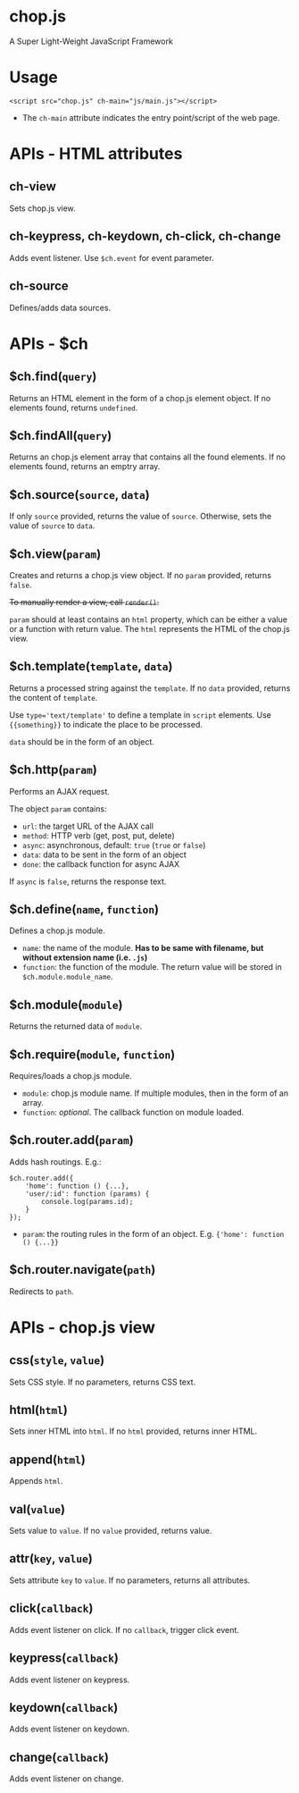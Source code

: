 chop.js
====

A Super Light-Weight JavaScript Framework

Usage
=====

    <script src="chop.js" ch-main="js/main.js"></script>

- The `ch-main` attribute indicates the entry point/script of the web page.

APIs - HTML attributes
===========

ch-view
-------

Sets chop.js view.

ch-keypress, ch-keydown, ch-click, ch-change
--------------------------------------------

Adds event listener. Use `$ch.event` for event parameter.

ch-source
---------

Defines/adds data sources.

APIs - $ch
==========

$ch.find(`query`)
-----------------

Returns an HTML element in the form of a chop.js element object. If no elements
found, returns `undefined`.

$ch.findAll(`query`)
--------------------

Returns an chop.js element array that contains all the found elements. If no
elements found, returns an emptry array.

$ch.source(`source`, `data`)
----------------------------

If only `source` provided, returns the value of `source`. Otherwise, sets the value of `source` to `data`.

$ch.view(`param`)
-----------------

Creates and returns a chop.js view object. If no `param` provided, returns `false`.

~~To manually render a view, call `render()`.~~

`param` should at least contains an `html` property, which can be either
a value or a function with return value. The `html` represents the HTML of
the chop.js view.

$ch.template(`template`, `data`)
--------------------------------

Returns a processed string against the `template`. If no `data` provided, returns the content of `template`.

Use `type='text/template'` to define a template in `script` elements. Use `{{something}}` to indicate the place to be processed.

`data` should be in the form of an object.

$ch.http(`param`)
---------------

Performs an AJAX request.

The object `param` contains:

- `url`: the target URL of the AJAX call
- `method`: HTTP verb (get, post, put, delete)
- `async`: asynchronous, default: `true` (`true` or `false`)
- `data`: data to be sent in the form of an object
- `done`: the callback function for async AJAX

If `async` is `false`, returns the response text.

$ch.define(`name`, `function`)
------------------------------

Defines a chop.js module.

- `name`: the name of the module. __Has to be same with filename, but without extension name (i.e. `.js`)__
- `function`: the function of the module. The return value will be stored in `$ch.module.module_name`.

$ch.module(`module`)
--------------------

Returns the returned data of `module`.

$ch.require(`module`, `function`)
---------------------------------

Requires/loads a chop.js module.

- `module`: chop.js module name. If multiple modules, then in the form of an array.
- `function`: _optional_. The callback function on module loaded.

$ch.router.add(`param`)
-----------------------

Adds hash routings. E.g.:

~~~
$ch.router.add({
    'home': function () {...},
    'user/:id': function (params) {
        console.log(params.id);
    }
});
~~~

- `param`: the routing rules in the form of an object. E.g. `{'home': function () {...}}`

$ch.router.navigate(`path`)
---------------------------

Redirects to `path`.

APIs - chop.js view
===================

css(`style`, `value`)
-------------------------

Sets CSS style. If no parameters, returns CSS text.

html(`html`)
------------

Sets inner HTML into `html`. If no `html` provided, returns inner HTML.

append(`html`)
--------------

Appends `html`.

val(`value`)
------------

Sets value to `value`. If no `value` provided, returns value.

attr(`key`, `value`)
--------------------

Sets attribute `key` to `value`. If no parameters, returns all attributes.

click(`callback`)
-----------------

Adds event listener on click. If no `callback`, trigger click event.

keypress(`callback`)
--------------------

Adds event listener on keypress.

keydown(`callback`)
-------------------

Adds event listener on keydown.

change(`callback`)
------------------

Adds event listener on change.

